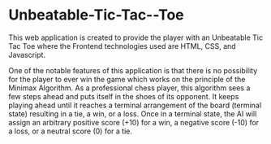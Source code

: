 # Unbeatable-Tic-Tac--Toe

This web application is created to provide the player with an Unbeatable Tic Tac Toe where the Frontend technologies used are HTML, CSS, and Javascript.

One of the notable features of this application is that there is no possibility for the player to ever win the game which works on the principle of the Minimax Algorithm. As a professional chess player, this algorithm sees a few steps ahead and puts itself in the shoes of its opponent. It keeps playing ahead until it reaches a terminal arrangement of the board (terminal state) resulting in a tie, a win, or a loss. Once in a terminal state, the AI will assign an arbitrary positive score (+10) for a win, a negative score (-10) for a loss, or a neutral score (0) for a tie.
